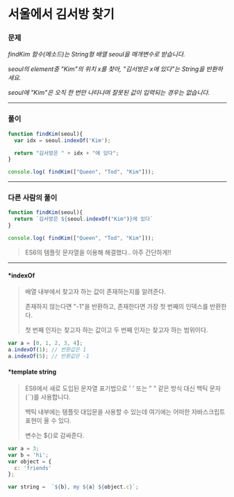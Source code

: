 # 서울에서 김서방 찾기

### 문제

*findKim 함수(메소드)는 String형 배열 seoul을 매개변수로 받습니다.*

*seoul의 element중 "Kim"의 위치 x를 찾아, "김서방은 x에 있다"는 String을 반환하세요.*

*seoul에 "Kim"은 오직 한 번만 나타나며 잘못된 값이 입력되는 경우는 없습니다.*

---

### 풀이

```javascript
function findKim(seoul){
  var idx = seoul.indexOf('Kim');

  return "김서방은 " + idx + "에 있다";
}

console.log( findKim(["Queen", "Tod", "Kim"]));
```

---

### 다른 사람의 풀이

```javascript
function findKim(seoul){ 
  return `김서방은 ${seoul.indexOf("Kim")}에 있다` 
}

console.log( findKim(["Queen", "Tod", "Kim"]));
```

> ES6의 템플릿 문자열을 이용해 해결했다.. 아주 간단하게!!

---

#### *indexOf

> 배열 내부에서 찾고자 하는 값이 존재하는지를 알려준다.
>
> 존재하지 않는다면 "-1"을 반환하고, 존재한다면 가장 첫 번째의 인덱스를 반환한다. 
>
> 첫 번째 인자는 찾고자 하는 값이고 두 번째 인자는 찾고자 하는 범위이다.

```javascript
var a = [0, 1, 2, 3, 4];
a.indexOf(1); // 반환값은 1
a.indexOf(5); // 반환값은 -1
```

#### *template string

> ES6에서 새로 도입된 문자열 표기법으로 ' ' 또는 " " 같은 방식 대신 백틱 문자(``)를 사용합니다.
>
> 백틱 내부에는 템플릿 대입문을 사용할 수 있는데 여기에는 어떠한 자바스크립트 표현이 올 수 있다.
>
> 변수는 ${}로 감싸준다.

```javascript
var a = 3;
var b = 'hi';
var object = {
  c: 'friends'
};

var string =  `${b}, my ${a} ${object.c}`;
```

